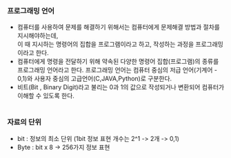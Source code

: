 ### 프로그래밍 언어
- 컴퓨터를 사용하여 문제를 해결하기 위해서는 컴퓨터에게 문제해결 방법과 절차를 지시해야하는데,  
   이 때 지시하는 명령어의 집합을 프로그램이라고 하고, 작성하는 과정을 프로그래밍이라고 한다.
- 컴퓨터에게 명령을 전달하기 위해 약속된 다양한 명령어 집합(프로그램)의 종류를 프로그래밍 언어라고 한다.
  프로그래밍 언어는 컴퓨터 중심의 저급 언어(기계어 - 0,1)와 사용자 중심의 고급언어(C,JAVA,Python)로 구분한다.
- 비트(Bit , Binary Digit)라고 불리는 0과 1의 값으로 작성되거나 변환되어 컴퓨터가 이해할 수 있도록 한다.
#
### 자료의 단위
- bit : 정보의 최소 단위 (1bit 정보 표현 개수는 2^1 -> 2개 -> 0,1)
- Byte : bit x 8 -> 256가지 정보 표현
